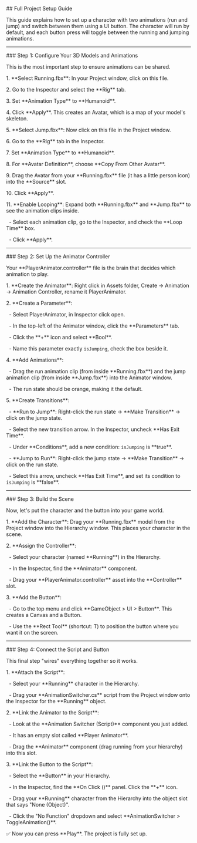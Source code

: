 \## Full Project Setup Guide  



This guide explains how to set up a character with two animations (run and jump) and switch between them using a UI button. The character will run by default, and each button press will toggle between the running and jumping animations.  



---



\### Step 1: Configure Your 3D Models and Animations  



This is the most important step to ensure animations can be shared.  



1\. \*\*Select Running.fbx\*\*: In your Project window, click on this file.  

2\. Go to the Inspector and select the \*\*Rig\*\* tab.  

3\. Set \*\*Animation Type\*\* to \*\*Humanoid\*\*.  

4\. Click \*\*Apply\*\*. This creates an Avatar, which is a map of your model's skeleton.  



5\. \*\*Select Jump.fbx\*\*: Now click on this file in the Project window.  

6\. Go to the \*\*Rig\*\* tab in the Inspector.  

7\. Set \*\*Animation Type\*\* to \*\*Humanoid\*\*.  

8\. For \*\*Avatar Definition\*\*, choose \*\*Copy From Other Avatar\*\*.  

9\. Drag the Avatar from your \*\*Running.fbx\*\* file (it has a little person icon) into the \*\*Source\*\* slot.  

10\. Click \*\*Apply\*\*.  



11\. \*\*Enable Looping\*\*: Expand both \*\*Running.fbx\*\* and \*\*Jump.fbx\*\* to see the animation clips inside.  

&nbsp;   - Select each animation clip, go to the Inspector, and check the \*\*Loop Time\*\* box.  

&nbsp;   - Click \*\*Apply\*\*.  



---



\### Step 2: Set Up the Animator Controller  



Your \*\*PlayerAnimator.controller\*\* file is the brain that decides which animation to play.  



1\. \*\*Create the Animator\*\*: Right click in Assets folder, Create -> Animation -> Animation Controller, rename it PlayerAnimator.  

2\. \*\*Create a Parameter\*\*:

&nbsp;  - Select PlayerAnimator, in Inspector click open.  

&nbsp;  - In the top-left of the Animator window, click the \*\*Parameters\*\* tab.  

&nbsp;  - Click the \*\*+\*\* icon and select \*\*Bool\*\*.  

&nbsp;  - Name this parameter exactly `isJumping`, check the box beside it.  

4\. \*\*Add Animations\*\*:  

&nbsp;  - Drag the run animation clip (from inside \*\*Running.fbx\*\*) and the jump animation clip (from inside \*\*Jump.fbx\*\*) into the Animator window.  

&nbsp;  - The run state should be orange, making it the default.  

5\. \*\*Create Transitions\*\*:  

&nbsp;  - \*\*Run to Jump\*\*: Right-click the run state → \*\*Make Transition\*\* → click on the jump state.  

&nbsp;    - Select the new transition arrow. In the Inspector, uncheck \*\*Has Exit Time\*\*.  

&nbsp;    - Under \*\*Conditions\*\*, add a new condition: `isJumping` is \*\*true\*\*.  

&nbsp;  - \*\*Jump to Run\*\*: Right-click the jump state → \*\*Make Transition\*\* → click on the run state.  

&nbsp;    - Select this arrow, uncheck \*\*Has Exit Time\*\*, and set its condition to `isJumping` is \*\*false\*\*.  



---



\### Step 3: Build the Scene  



Now, let's put the character and the button into your game world.  



1\. \*\*Add the Character\*\*: Drag your \*\*Running.fbx\*\* model from the Project window into the Hierarchy window. This places your character in the scene.  

2\. \*\*Assign the Controller\*\*:  

&nbsp;  - Select your character (named \*\*Running\*\*) in the Hierarchy.  

&nbsp;  - In the Inspector, find the \*\*Animator\*\* component.  

&nbsp;  - Drag your \*\*PlayerAnimator.controller\*\* asset into the \*\*Controller\*\* slot.  

3\. \*\*Add the Button\*\*:  

&nbsp;  - Go to the top menu and click \*\*GameObject > UI > Button\*\*. This creates a Canvas and a Button.  

&nbsp;  - Use the \*\*Rect Tool\*\* (shortcut: T) to position the button where you want it on the screen.  



---



\### Step 4: Connect the Script and Button  



This final step "wires" everything together so it works.  



1\. \*\*Attach the Script\*\*:  

&nbsp;  - Select your \*\*Running\*\* character in the Hierarchy.  

&nbsp;  - Drag your \*\*AnimationSwitcher.cs\*\* script from the Project window onto the Inspector for the \*\*Running\*\* object.  

2\. \*\*Link the Animator to the Script\*\*:  

&nbsp;  - Look at the \*\*Animation Switcher (Script)\*\* component you just added.  

&nbsp;  - It has an empty slot called \*\*Player Animator\*\*.  

&nbsp;  - Drag the \*\*Animator\*\* component (drag running from your hierarchy) into this slot.  

3\. \*\*Link the Button to the Script\*\*:  

&nbsp;  - Select the \*\*Button\*\* in your Hierarchy.  

&nbsp;  - In the Inspector, find the \*\*On Click ()\*\* panel. Click the \*\*+\*\* icon.  

&nbsp;  - Drag your \*\*Running\*\* character from the Hierarchy into the object slot that says "None (Object)".  

&nbsp;  - Click the "No Function" dropdown and select \*\*AnimationSwitcher > ToggleAnimation()\*\*.  



✅ Now you can press \*\*Play\*\*. The project is fully set up.  



